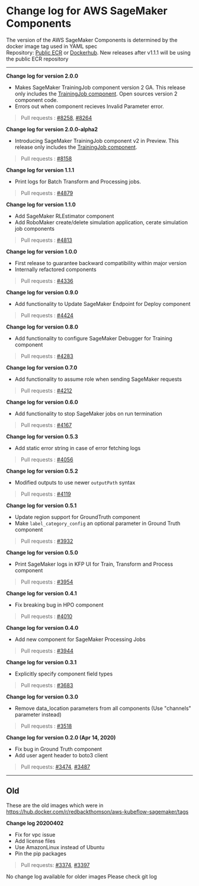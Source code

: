 # Change log for AWS SageMaker Components

The version of the AWS SageMaker Components is determined by the docker image tag used in YAML spec   
Repository: [Public ECR](https://gallery.ecr.aws/kubeflow-on-aws/aws-sagemaker-kfp-components) or [Dockerhub](https://hub.docker.com/repository/docker/amazon/aws-sagemaker-kfp-components). New releases after v1.1.1 will be using the public ECR repository

---------------------------------------------
**Change log for version 2.0.0**
- Makes SageMaker TrainingJob component version 2 GA. This release only includes the [TrainingJob component](./TrainingJob/). Open sources version 2 component code. 
- Errors out when component recieves Invalid Parameter error.

> Pull requests : [#8258](https://github.com/kubeflow/pipelines/pull/8258), [#8264](https://github.com/kubeflow/pipelines/pull/8264)

**Change log for version 2.0.0-alpha2**
- Introducing SageMaker TrainingJob component v2 in Preview. This release only includes the [TrainingJob component](./TrainingJob/).

> Pull requests : [#8158](https://github.com/kubeflow/pipelines/pull/8158)

**Change log for version 1.1.1**
- Print logs for Batch Transform and Processing jobs.

> Pull requests : [#4879](https://github.com/kubeflow/pipelines/pull/4879)

**Change log for version 1.1.0**
- Add SageMaker RLEstimator component
- Add RoboMaker create/delete simulation application, cerate simulation job components

> Pull requests : [#4813](https://github.com/kubeflow/pipelines/pull/4813/)

**Change log for version 1.0.0**
- First release to guarantee backward compatibility within major version
- Internally refactored components

> Pull requests : [#4336](https://github.com/kubeflow/pipelines/pull/4336/)

**Change log for version 0.9.0**
- Add functionality to Update SageMaker Endpoint for Deploy component

> Pull requests : [#4424](https://github.com/kubeflow/pipelines/pull/4424/)

**Change log for version 0.8.0**
- Add functionality to configure SageMaker Debugger for Training component

> Pull requests : [#4283](https://github.com/kubeflow/pipelines/pull/4283/)


**Change log for version 0.7.0**
- Add functionality to assume role when sending SageMaker requests

>  Pull requests : [#4212](https://github.com/kubeflow/pipelines/pull/4212)


**Change log for version 0.6.0**
- Add functionality to stop SageMaker jobs on run termination

>  Pull requests : [#4167](https://github.com/kubeflow/pipelines/pull/4167)


**Change log for version 0.5.3**
- Add static error string in case of error fetching logs

>  Pull requests : [#4056](https://github.com/kubeflow/pipelines/pull/4056)


**Change log for version 0.5.2**
- Modified outputs to use newer `outputPath` syntax

> Pull requests : [#4119](https://github.com/kubeflow/pipelines/pull/4119)


**Change log for version 0.5.1**
- Update region support for GroundTruth component
- Make `label_category_config` an optional parameter in Ground Truth component

> Pull requests : [#3932](https://github.com/kubeflow/pipelines/pull/3932)


**Change log for version 0.5.0**
- Print SageMaker logs in KFP UI for Train, Transform and Process component

> Pull requests : [#3954](https://github.com/kubeflow/pipelines/pull/3954)


**Change log for version 0.4.1**
- Fix breaking bug in HPO component

> Pull requests : [#4010](https://github.com/kubeflow/pipelines/pull/4010)


**Change log for version 0.4.0**
- Add new component for SageMaker Processing Jobs

> Pull requests : [#3944](https://github.com/kubeflow/pipelines/pull/3944)


**Change log for version 0.3.1**
- Explicitly specify component field types

> Pull requests : [#3683](https://github.com/kubeflow/pipelines/pull/3683)


**Change log for version 0.3.0**
- Remove data_location parameters from all components
	  (Use "channels" parameter instead)

> Pull requests : [#3518](https://github.com/kubeflow/pipelines/pull/3518)


**Change log for version 0.2.0 (Apr 14, 2020)**
- Fix bug in Ground Truth component
- Add user agent header to boto3 client
  
> Pull requests: [#3474](https://github.com/kubeflow/pipelines/pull/3474), [#3487](https://github.com/kubeflow/pipelines/pull/3487)


---------------------------------------------

## Old

These are the old images which were in https://hub.docker.com/r/redbackthomson/aws-kubeflow-sagemaker/tags

**Change log 20200402**
- Fix for vpc issue 
- Add license files 
- Use AmazonLinux instead of Ubuntu 
- Pin the pip packages 

	
> Pull requests: [#3374](https://github.com/kubeflow/pipelines/pull/3374), [#3397](https://github.com/kubeflow/pipelines/pull/3397)

No change log available for older images 
Please check git log 


